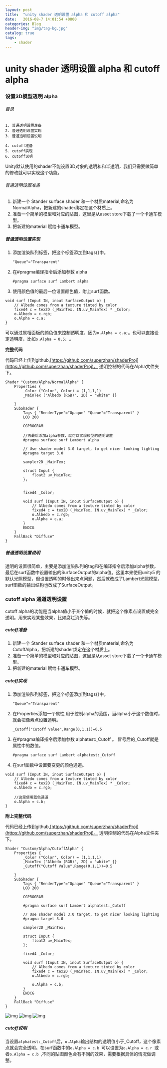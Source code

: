 ```yaml
---
layout: post
title:  "unity shader 透明设置 alpha 和 cutoff alpha"
date:   2016-08-7 14:01:54 +0800
categories: Blog
header-img: "img/tag-bg.jpg"
catalog: true
tags:
    - shader
---
```


# unity shader 透明设置 alpha 和 cutoff alpha


### 设置3D模型透明 alpha

###### 目录

	1. 普通透明设置准备
	2. 普通透明设置实现
	3. 普通透明设置说明
	
	4. cutoff准备
	5. cutoff实现
	6. cutoff说明

Unity默认使用的shader不能设置3D对象的透明和和半透明，我们只需要做简单的修改就可以实现这个功能。

###### 普通透明设置准备

1. 新建一个 Stander surface shader 和一个材质material,命名为NormalAlpha，把新建的shader绑定在这个材质上。
2. 准备一个简单的模型和对应的贴图，这里是从asset store下载了一个卡通车模型。
3. 把新建的material 赋给卡通车模型。

##### 普通透明设置实现

1. 添加渲染队列标签，把这个标签添加到tags{}中。

    `"Queue"="Transparent"`
2. 在#pragma编译指令后添加参数 alpha

    ```
	#pragma surface surf Lambert alpha 
	```
3. 使用颜色值的最后一位设置颜色值，附上surf函数。

```
void surf (Input IN, inout SurfaceOutput o) {
	// Albedo comes from a texture tinted by color
	fixed4 c = tex2D (_MainTex, IN.uv_MainTex) * _Color;
	o.Albedo = c.rgb;
	o.Alpha = c.a;
}
``` 
   可以通过属相面板的颜色值来控制透明度，因为`o.Alpha = c.a;`。也可以直接设定透明度，比如`o.Alpha = 0.5; `。
   
   **完整代码**
   
   代码已经上传到github,[https://github.com/superzhan/shaderProj](https://github.com/superzhan/shaderProj)。
透明控制的代码在Alpha文件夹下。
   
```
Shader "Custom/Alpha/NormalAlpha" {
	Properties {
		_Color ("Color", Color) = (1,1,1,1)
		_MainTex ("Albedo (RGB)", 2D) = "white" {}
		
	}
	SubShader {
		Tags { "RenderType"="Opaque" "Queue"="Transparent" }
		LOD 200
		
		CGPROGRAM
		
		//再最后添加alpha参数，就可以实现模型的透明设置
		#pragma surface surf Lambert alpha 

		// Use shader model 3.0 target, to get nicer looking lighting
		#pragma target 3.0

		sampler2D _MainTex;

		struct Input {
			float2 uv_MainTex;
		};

		
		fixed4 _Color;

		void surf (Input IN, inout SurfaceOutput o) {
			// Albedo comes from a texture tinted by color
			fixed4 c = tex2D (_MainTex, IN.uv_MainTex) * _Color;
			o.Albedo = c.rgb;
			o.Alpha = c.a;
		}
		ENDCG
	} 
	FallBack "Diffuse"
}

```


##### 普通透明设置说明
透明的设置很简单，主要是添加渲染队列的tag和在编译指令后添加alpha参数，最后在surf函数中设置输出的SurfaceOutput的alpha值。这里本来使用unity5 的默认光照模型，但设置透明的时候出来点问题，然后就改成了Lambert光照模型，surf函数的输出结构也改成了SurfaceOutput。



### cutoff alpha 通道透明设置

cutoff alpha的功能是当alpha值小于某个值的时候，就把这个像素点设置成完全透明。用来实现某些效果，比如腐烂消失等。

##### cutoff准备

1. 新建一个 Stander surface shader 和一个材质material,命名为CutoffAlpha，把新建的shader绑定在这个材质上。
2. 准备一个简单的模型和对应的贴图，这里是从asset store下载了一个卡通车模型。
3. 把新建的material 赋给卡通车模型。

##### cutoff实现

1. 添加渲染队列标签，把这个标签添加到tags{}中。

    `"Queue"="Transparent"`
2. 在Properties添加一个属性,用于控制alpha的范围，当alpha小于这个数值时，就会把像素点设置透明。 

   ```
   _Cutoff("Cutoff Value",Range(0,1.1))=0.5
   ```
3. 在#pragma编译指令后添加参数 alphatest:_Cutoff 。 冒号后的_Cutoff就是属性中的数值。

    ```
	#pragma surface surf Lambert alphatest:_Cutoff 
	```
4. 在surf函数中设置要变更的颜色通道。

```
void surf (Input IN, inout SurfaceOutput o) {
	// Albedo comes from a texture tinted by color
	fixed4 c = tex2D (_MainTex, IN.uv_MainTex) * _Color;
	o.Albedo = c.rgb;
		
	//这里使用蓝色通道
	o.Alpha = c.b;
}
```

**附上完整代码**

代码已经上传到github,[https://github.com/superzhan/shaderProj](https://github.com/superzhan/shaderProj)。
透明控制的代码在Alpha文件夹下。

```
Shader "Custom/Alpha/CutoffAlpha" {
	Properties {
		_Color ("Color", Color) = (1,1,1,1)
		_MainTex ("Albedo (RGB)", 2D) = "white" {}
		_Cutoff("Cutoff Value",Range(0,1.1))=0.5
		
	}
	SubShader {
		Tags { "RenderType"="Opaque" "Queue"="Transparent" }
		LOD 200
		
		CGPROGRAM
		
		#pragma surface surf Lambert alphatest:_Cutoff

		// Use shader model 3.0 target, to get nicer looking lighting
		#pragma target 3.0

		sampler2D _MainTex;

		struct Input {
			float2 uv_MainTex;
		};

		fixed4 _Color;

		void surf (Input IN, inout SurfaceOutput o) {
			// Albedo comes from a texture tinted by color
			fixed4 c = tex2D (_MainTex, IN.uv_MainTex) * _Color;
			o.Albedo = c.rgb;
			
			o.Alpha = c.b;
		}
		ENDCG
	} 
	FallBack "Diffuse"
}

```

![img](/img/2016-8-7-unityalpha/alpha1.png) ![img](/img/2016-8-7-unityalpha/alpha2.png) ![img](/img/2016-8-7-unityalpha/alpha3.png)

##### cutoff说明
当设置`alphatest:_Cutoff`后，`o.Alpha`输出结构的透明值小于_Cutoff，这个像素点就会完全透明。在surf函数中的`o.Alpha = c.b `可以设置为`o.Alpha = c.r `或者`o.Alpha = c.b `,不同的贴图颜色会有不同的效果，需要根据具体的情况做调整。


    
 